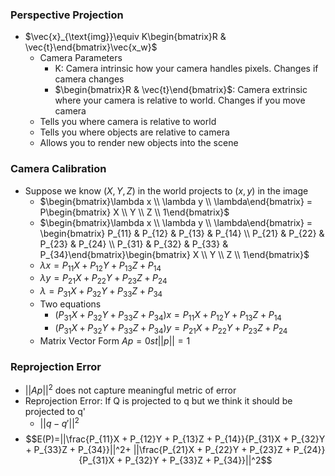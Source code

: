 ### Perspective Projection
- $\vec{x}_{\text{img}}\equiv K\begin{bmatrix}R & \vec{t}\end{bmatrix}\vec{x_w}$
	- Camera Parameters
		- K: Camera intrinsic how your camera handles pixels. Changes if camera changes
		- $\begin{bmatrix}R & \vec{t}\end{bmatrix}$: Camera extrinsic where your camera is relative to world. Changes if you move camera
	- Tells you where camera is relative to world
	- Tells you where objects are relative to camera
	- Allows you to render new objects into the scene
### Camera Calibration
- Suppose we know $(X,Y,Z)$ in the world projects to $(x,y)$ in the image
	- $\begin{bmatrix}\lambda x \\ \lambda y \\ \lambda\end{bmatrix} = P\begin{bmatrix} X \\ Y \\ Z \\ 1\end{bmatrix}$
	- $\begin{bmatrix}\lambda x \\ \lambda y \\ \lambda\end{bmatrix} = \begin{bmatrix} P_{11} & P_{12} & P_{13} & P_{14} \\ P_{21} & P_{22} & P_{23} & P_{24} \\ P_{31} & P_{32} & P_{33} & P_{34}\end{bmatrix}\begin{bmatrix} X \\ Y \\ Z \\ 1\end{bmatrix}$
	- $\lambda x =P_{11}X + P_{12}Y + P_{13}Z + P_{14}$
	- $\lambda y =P_{21}X + P_{22}Y + P_{23}Z + P_{24}$
	- $\lambda =P_{31}X + P_{32}Y + P_{33}Z + P_{34}$
	- Two equations
		- $(P_{31}X + P_{32}Y + P_{33}Z + P_{34})x=P_{11}X + P_{12}Y + P_{13}Z + P_{14}$
		- $(P_{31}X + P_{32}Y + P_{33}Z + P_{34})y=P_{21}X + P_{22}Y + P_{23}Z + P_{24}$
	- Matrix Vector Form $Ap=0 st ||p||=1$
### Reprojection Error
- $||Ap||^2$ does not capture meaningful metric of error
- Reprojection Error: If Q is projected to q but we think it should be projected to q' 
	- $||q-q'||^2$
- $$E(P)=||\frac{P_{11}X + P_{12}Y + P_{13}Z + P_{14}}{P_{31}X + P_{32}Y + P_{33}Z + P_{34}}||^2+ ||\frac{P_{21}X + P_{22}Y + P_{23}Z + P_{24}}{P_{31}X + P_{32}Y + P_{33}Z + P_{34}}||^2$$